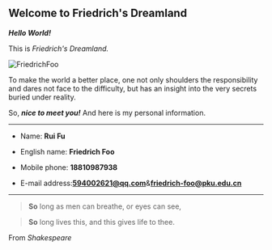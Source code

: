 ## Welcome to Friedrich's Dreamland

***Hello World!***

This is *Friedrich's Dreamland.*

![FriedrichFoo](https://avatars1.githubusercontent.com/u/43376792?s=400&u=480b27b597aa8a845708759d741e1a036533073f&v=4)

To make the world a better place, one not only shoulders the responsibility and dares not face to the difficulty, but has an insight into the very secrets buried under reality.
 
So, ***nice to meet you!*** And here is my personal information.

***
* Name: **Rui Fu**
 
* English name: **Friedrich Foo**
 
* Mobile phone: **18810987938**
 
* E-mail address:**594002621@qq.com**&**friedrich-foo@pku.edu.cn**

***
 
  >**So** long as men can breathe, or eyes can see,
 
  >**So** long lives this, and this gives life to thee.
  
   From *Shakespeare*
